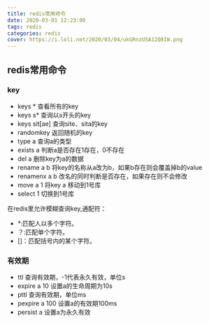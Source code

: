 ```yaml
---
title: redis常用命令
date: 2020-03-01 12:23:00
tags: redis
categories: redis
cover: https://i.loli.net/2020/03/04/ukGRnzUSA12Q8IW.png
---
```


## redis常用命令

### key

* keys *				查看所有的key
* keys s*			查询以s开头的key
* keys sit[ae]     		查询site、sita的key
* randomkey			返回随机的key
* type a			查询a的类型
* exists	a		判断a是否存在1存在，0不存在
* del a				删除key为a的数据
* rename a b		将key的名称从a改为b，如果b存在则会覆盖掉b的value
* renamenx a b		改名的同时判断是否存在，如果存在则不会修改	
* move a 1   	将key a 移动到1号库
* select 1        切换到1号库

在redis里允许模糊查询key,通配符：

* *:匹配人以多个字符。
* ？:匹配单个字符。
* []：匹配括号内的某个字符。

### 有效期

* ttl				查询有效期，-1代表永久有效，单位s
* expire  a  10 		设置a的生命周期为10s
* pttl				查询有效期，单位ms
* pexpire a 100			设置a的有效期100ms
* persist	a		设置a为永久有效